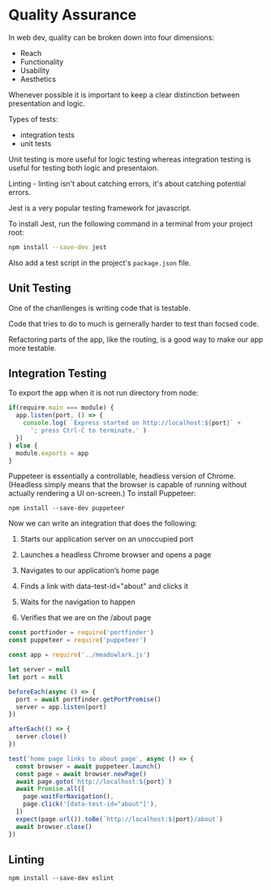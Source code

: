 # Quality Assurance

In web dev, quality can be broken down into four dimensions:

* Reach
* Functionality
* Usability
* Aesthetics

Whenever possible it is important to keep a clear distinction between presentation and logic.

Types of tests:
* integration tests 
* unit tests

Unit testing is more useful for logic testing whereas integration testing is useful for testing both logic and presentaion.

Linting - linting isn't about catching errors, it's about catching potential errors. 

Jest is a very popular testing framework for javascript.

To install Jest, run the following command in a terminal from your project root:

``` sh
npm install --save-dev jest
```

Also add a test script in the project's `package.json` file.

## Unit Testing

One of the chanllenges is writing code that is testable.

Code that tries to do to much is gernerally harder to test than focsed code.

Refactoring parts of the app, like the routing, is a good way to make our app more testable.


## Integration Testing

To export the app when it is not run directory from node:

``` js
if(require.main === module) {
  app.listen(port, () => {
    console.log( `Express started on http://localhost:${port}` +
      '; press Ctrl-C to terminate.' )
  })
} else {
  module.exports = app
}
```


Puppeteer is essentially a controllable, headless version of Chrome. (Headless simply means that the browser is capable of running without actually rendering a UI on-screen.) To install Puppeteer:

`npm install --save-dev puppeteer`


Now we can write an integration that does the following:

1. Starts our application server on an unoccupied port

2. Launches a headless Chrome browser and opens a page

3. Navigates to our application’s home page

4. Finds a link with data-test-id="about" and clicks it

5. Waits for the navigation to happen

6. Verifies that we are on the /about page



``` js
const portfinder = require('portfinder')
const puppeteer = require('puppeteer')

const app = require('../meadowlark.js')

let server = null
let port = null

beforeEach(async () => {
  port = await portfinder.getPortPromise()
  server = app.listen(port)
})

afterEach(() => {
  server.close()
})

test('home page links to about page', async () => {
  const browser = await puppeteer.launch()
  const page = await browser.newPage()
  await page.goto(`http://localhost:${port}`)
  await Promise.all([
    page.waitForNavigation(),
    page.click('[data-test-id="about"]'),
  ])
  expect(page.url()).toBe(`http://localhost:${port}/about`)
  await browser.close()
})
```


## Linting

`npm install --save-dev eslint`
